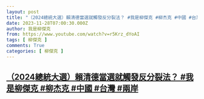 ```yaml
---
layout: post
title: "（2024總統大選）賴清德當選就觸發反分裂法？ #我是柳傑克 #柳杰克 #中國 #台灣 #兩岸"
date: 2023-11-28T07:00:30.000Z
author: 我是柳傑克
from: https://www.youtube.com/watch?v=r5Krz_dYoAI
tags: [ 柳傑克 ]
comments: True
categories: [ 柳傑克 ]
---
```

<!--1701154830000-->
[（2024總統大選）賴清德當選就觸發反分裂法？ #我是柳傑克 #柳杰克 #中國 #台灣 #兩岸](https://www.youtube.com/watch?v=r5Krz_dYoAI)
------

<div>

</div>
